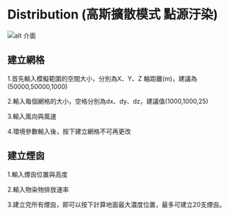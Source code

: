 # Distribution (高斯擴散模式 點源汙染)
![alt 介面](https://imgur.com/3DZPVcu.png)
## 建立網格
1.首先輸入模擬範圍的空間大小，分別為X、Y、Z 軸距離(m)，建議為(50000,50000,1000)

2.輸入每個網格的大小，空格分別為dx、dy、dz，建議值(1000,1000,25)

3.輸入風向與風速

4.環境參數輸入後，按下建立網格不可再更改

## 建立煙囪
1.輸入煙囪位置與高度

2.輸入物染物排放速率

3.建立完所有煙囪，即可以按下計算地面最大濃度位置，最多可建立20支煙囪。


